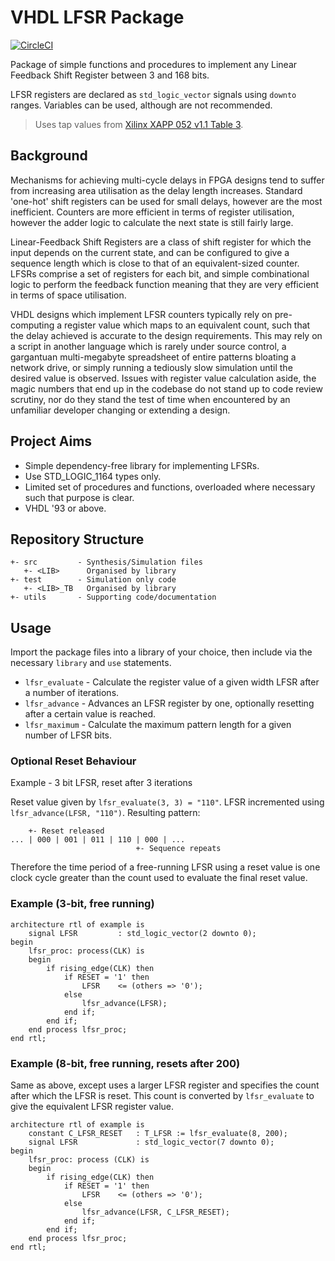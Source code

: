 VHDL LFSR Package
=================

[![CircleCI](https://circleci.com/gh/richjyoung/lfsr-package/tree/master.svg?style=svg)](https://circleci.com/gh/richjyoung/lfsr-package/tree/master)

Package of simple functions and procedures to implement any Linear Feedback
Shift Register between 3 and 168 bits.

LFSR registers are declared as `std_logic_vector` signals using `downto` ranges.
Variables can be used, although are not recommended.

> Uses tap values from [Xilinx XAPP 052 v1.1 Table 3](https://www.xilinx.com/support/documentation/application_notes/xapp052.pdf).

## Background

Mechanisms for achieving multi-cycle delays in FPGA designs tend to suffer from
increasing area utilisation as the delay length increases.  Standard 'one-hot'
shift registers can be used for small delays, however are the most inefficient.
Counters are more efficient in terms of register utilisation, however the adder
logic to calculate the next state is still fairly large.

Linear-Feedback Shift Registers are a class of shift register for which the
input depends on the current state, and can be configured to give a sequence
length which is close to that of an equivalent-sized counter.  LFSRs comprise a
set of registers for each bit, and simple combinational logic to perform the
feedback function meaning that they are very efficient in terms of space
utilisation.

VHDL designs which implement LFSR counters typically rely on pre-computing a
register value which maps to an equivalent count, such that the delay achieved
is accurate to the design requirements.  This may rely on a script in another
language which is rarely under source control, a gargantuan multi-megabyte
spreadsheet of entire patterns bloating a network drive, or simply running a
tediously slow simulation until the desired value is observed.  Issues with
register value calculation aside, the magic numbers that end up in the codebase
do not stand up to code review scrutiny, nor do they stand the test of time when
encountered by an unfamiliar developer changing or extending a design.

## Project Aims
* Simple dependency-free library for implementing LFSRs.
* Use STD_LOGIC_1164 types only.
* Limited set of procedures and functions, overloaded where necessary such that
purpose is clear.
* VHDL '93 or above.

## Repository Structure

```
+- src         - Synthesis/Simulation files
   +- <LIB>      Organised by library
+- test        - Simulation only code
   +- <LIB>_TB   Organised by library
+- utils       - Supporting code/documentation
```

## Usage
Import the package files into a library of your choice, then include via the
necessary `library` and `use` statements.

* `lfsr_evaluate` - Calculate the register value of a given width LFSR after a
number of iterations.
* `lfsr_advance` - Advances an LFSR register by one, optionally resetting after
a certain value is reached.
* `lfsr_maximum` - Calculate the maximum pattern length for a given number of
LFSR bits.

### Optional Reset Behaviour
Example - 3 bit LFSR, reset after 3 iterations

Reset value given by `lfsr_evaluate(3, 3) = "110"`. LFSR incremented using
`lfsr_advance(LFSR, "110")`.  Resulting pattern:
```
    +- Reset released
... | 000 | 001 | 011 | 110 | 000 | ...
                            +- Sequence repeats
```
Therefore the time period of a free-running LFSR using a reset value is one
clock cycle greater than the count used to evaluate the final reset value.

### Example (3-bit, free running)
```
architecture rtl of example is
    signal LFSR         : std_logic_vector(2 downto 0);
begin
    lfsr_proc: process(CLK) is
    begin
        if rising_edge(CLK) then
            if RESET = '1' then
                LFSR    <= (others => '0');
            else
                lfsr_advance(LFSR);
            end if;
        end if;
    end process lfsr_proc;
end rtl;
```

### Example (8-bit, free running, resets after 200)
Same as above, except uses a larger LFSR register and specifies the count after
which the LFSR is reset.  This count is converted by `lfsr_evaluate` to give the
equivalent LFSR register value.
```
architecture rtl of example is
    constant C_LFSR_RESET   : T_LFSR := lfsr_evaluate(8, 200);
    signal LFSR             : std_logic_vector(7 downto 0);
begin
    lfsr_proc: process (CLK) is
    begin
        if rising_edge(CLK) then
            if RESET = '1' then
                LFSR    <= (others => '0');
            else
                lfsr_advance(LFSR, C_LFSR_RESET);
            end if;
        end if;
    end process lfsr_proc;
end rtl;
```